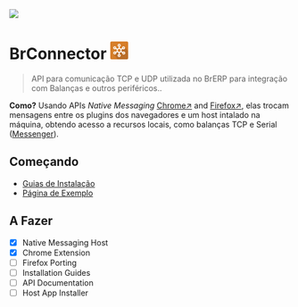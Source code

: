 <img src="https://devcoffee.com.br/wp-content/uploads/2019/05/novo-logo-devcoffee.png" height="128"> 

# BrConnector  <img src="icon128.png" height="32"> 


> API para comunicação TCP e UDP utilizada no BrERP para integração com Balanças e outros periféricos..

**Como?** Usando APIs _Native Messaging_ [Chrome&nearr;](https://developer.chrome.com/extensions/nativeMessaging) and [Firefox&nearr;](https://developer.mozilla.org/en-US/docs/Mozilla/Add-ons/WebExtensions/Native_messaging), elas trocam mensagens entre os plugins dos navegadores e um host intalado na máquina, obtendo acesso a recursos locais, como balanças TCP e Serial ([Messenger](Messenger)).

## Começando

- [Guias de Instalação](INSTALL.md)
- [Página de Exemplo](Exemplo/index.html)

## A Fazer

- [x] Native Messaging Host
- [x] Chrome Extension
- [ ] Firefox Porting
- [ ] Installation Guides
- [ ] API Documentation
- [ ] Host App Installer
